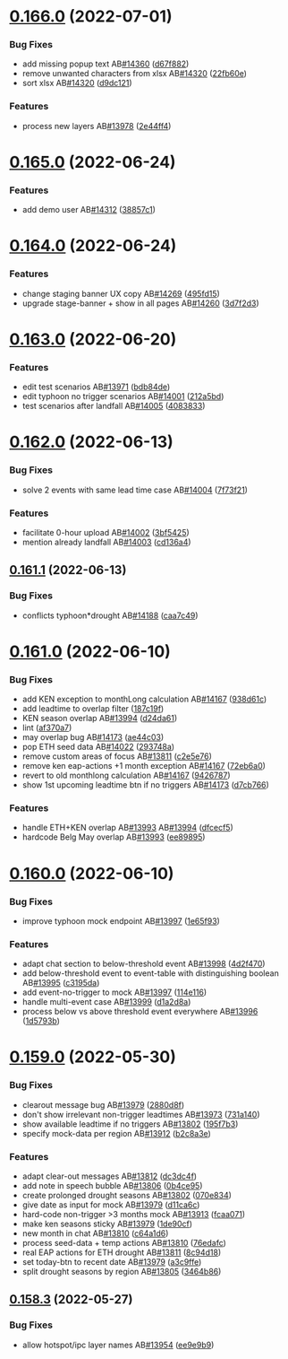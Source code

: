 # [0.166.0](https://github.com/rodekruis/IBF-system/compare/v0.165.0...v0.166.0) (2022-07-01)


### Bug Fixes

* add missing popup text AB[#14360](https://github.com/rodekruis/IBF-system/issues/14360) ([d67f882](https://github.com/rodekruis/IBF-system/commit/d67f882d7abf0c5f60618c7ffa11699260b5146c))
* remove unwanted characters from xlsx AB[#14320](https://github.com/rodekruis/IBF-system/issues/14320) ([22fb60e](https://github.com/rodekruis/IBF-system/commit/22fb60e07403e52aeef93437edb287428416249d))
* sort xlsx AB[#14320](https://github.com/rodekruis/IBF-system/issues/14320) ([d9dc121](https://github.com/rodekruis/IBF-system/commit/d9dc121efdd069f45a5db37d3baa390d10ac2103))


### Features

* process new layers AB[#13978](https://github.com/rodekruis/IBF-system/issues/13978) ([2e44ff4](https://github.com/rodekruis/IBF-system/commit/2e44ff4fba613f4f33b32182c6b5dc19442f03bf))



# [0.165.0](https://github.com/rodekruis/IBF-system/compare/v0.164.0...v0.165.0) (2022-06-24)


### Features

* add demo user AB[#14312](https://github.com/rodekruis/IBF-system/issues/14312) ([38857c1](https://github.com/rodekruis/IBF-system/commit/38857c172e48726754b0bbf68a5b5d34c3bf105e))



# [0.164.0](https://github.com/rodekruis/IBF-system/compare/v0.163.0...v0.164.0) (2022-06-24)


### Features

* change staging banner UX copy AB[#14269](https://github.com/rodekruis/IBF-system/issues/14269) ([495fd15](https://github.com/rodekruis/IBF-system/commit/495fd158828168641f539cac2b71a355c5141e4f))
* upgrade stage-banner + show in all pages AB[#14260](https://github.com/rodekruis/IBF-system/issues/14260) ([3d7f2d3](https://github.com/rodekruis/IBF-system/commit/3d7f2d318295f9ffa9c27c56b20d73853170aa1e))



# [0.163.0](https://github.com/rodekruis/IBF-system/compare/v0.162.0...v0.163.0) (2022-06-20)


### Features

* edit test scenarios AB[#13971](https://github.com/rodekruis/IBF-system/issues/13971) ([bdb84de](https://github.com/rodekruis/IBF-system/commit/bdb84ded649cb69ef3361d841a6e29d13b4d4aae))
* edit typhoon no trigger scenarios AB[#14001](https://github.com/rodekruis/IBF-system/issues/14001) ([212a5bd](https://github.com/rodekruis/IBF-system/commit/212a5bd70c0ec3ed92b7f5737420936507827e2b))
* test scenarios after landfall AB[#14005](https://github.com/rodekruis/IBF-system/issues/14005) ([4083833](https://github.com/rodekruis/IBF-system/commit/40838338eb4b1e6bb2860065e32539ec57f7d7b5))



# [0.162.0](https://github.com/rodekruis/IBF-system/compare/v0.161.1...v0.162.0) (2022-06-13)


### Bug Fixes

* solve 2 events with same lead time case AB[#14004](https://github.com/rodekruis/IBF-system/issues/14004) ([7f73f21](https://github.com/rodekruis/IBF-system/commit/7f73f211d31561a77e38f6475449747c2206017b))


### Features

* facilitate 0-hour upload AB[#14002](https://github.com/rodekruis/IBF-system/issues/14002) ([3bf5425](https://github.com/rodekruis/IBF-system/commit/3bf5425b9532eff499fd2f54956cc8b5f9adc5e2))
* mention already landfall AB[#14003](https://github.com/rodekruis/IBF-system/issues/14003) ([cd136a4](https://github.com/rodekruis/IBF-system/commit/cd136a42cc9d67072c3ec3af6c46bc212ce32986))



## [0.161.1](https://github.com/rodekruis/IBF-system/compare/v0.161.0...v0.161.1) (2022-06-13)


### Bug Fixes

* conflicts typhoon*drought AB[#14188](https://github.com/rodekruis/IBF-system/issues/14188) ([caa7c49](https://github.com/rodekruis/IBF-system/commit/caa7c49c397b982b0b3deaf5c70e4ef296d1f051))



# [0.161.0](https://github.com/rodekruis/IBF-system/compare/v0.160.0...v0.161.0) (2022-06-10)


### Bug Fixes

* add KEN exception to monthLong calculation AB[#14167](https://github.com/rodekruis/IBF-system/issues/14167) ([938d61c](https://github.com/rodekruis/IBF-system/commit/938d61c2819cb7ef9b935e92cd473f0eeeb3c786))
* add leadtime to overlap filter ([187c19f](https://github.com/rodekruis/IBF-system/commit/187c19f110b91f41d02987f55df935713d6a7559))
* KEN season overlap AB[#13994](https://github.com/rodekruis/IBF-system/issues/13994) ([d24da61](https://github.com/rodekruis/IBF-system/commit/d24da61354d0265b2b55c6941f42b355c55f3602))
* lint ([af370a7](https://github.com/rodekruis/IBF-system/commit/af370a7f76495e91e8e1a1463f8d2ecc507e3602))
* may overlap bug AB[#14173](https://github.com/rodekruis/IBF-system/issues/14173) ([ae44c03](https://github.com/rodekruis/IBF-system/commit/ae44c03e64195f152cf6adcd2f6c9e295346765d))
* pop ETH seed data AB[#14022](https://github.com/rodekruis/IBF-system/issues/14022) ([293748a](https://github.com/rodekruis/IBF-system/commit/293748a012ec2335d1a12e68768fcb47a26a62fd))
* remove custom areas of focus AB[#13811](https://github.com/rodekruis/IBF-system/issues/13811) ([c2e5e76](https://github.com/rodekruis/IBF-system/commit/c2e5e76babbe099308c8a8ecf81fb43bbab824bc))
* remove ken eap-actions +1 month exception AB[#14167](https://github.com/rodekruis/IBF-system/issues/14167) ([72eb6a0](https://github.com/rodekruis/IBF-system/commit/72eb6a04e14707716740636eef38abf13c907ea7))
* revert to old monthlong calculation AB[#14167](https://github.com/rodekruis/IBF-system/issues/14167) ([9426787](https://github.com/rodekruis/IBF-system/commit/94267873141506244f601185ae965814715ebba6))
* show 1st upcoming leadtime btn if no triggers AB[#14173](https://github.com/rodekruis/IBF-system/issues/14173) ([d7cb766](https://github.com/rodekruis/IBF-system/commit/d7cb766f0fc205515584e02de2a95491bc66246b))


### Features

* handle ETH+KEN overlap AB[#13993](https://github.com/rodekruis/IBF-system/issues/13993) AB[#13994](https://github.com/rodekruis/IBF-system/issues/13994) ([dfcecf5](https://github.com/rodekruis/IBF-system/commit/dfcecf5331d608995fbbee2a344af351c9e5264c))
* hardcode Belg May overlap AB[#13993](https://github.com/rodekruis/IBF-system/issues/13993) ([ee89895](https://github.com/rodekruis/IBF-system/commit/ee898954d8cdcf76500e5716b8e21f98419fb66d))



# [0.160.0](https://github.com/rodekruis/IBF-system/compare/v0.159.0...v0.160.0) (2022-06-10)


### Bug Fixes

* improve typhoon mock endpoint AB[#13997](https://github.com/rodekruis/IBF-system/issues/13997) ([1e65f93](https://github.com/rodekruis/IBF-system/commit/1e65f9304680619080b461e87d4d2cc9e3990d08))


### Features

* adapt chat section to below-threshold event AB[#13998](https://github.com/rodekruis/IBF-system/issues/13998) ([4d2f470](https://github.com/rodekruis/IBF-system/commit/4d2f4703db02b0c96f081d82629e2e469d6e288d))
* add below-threshold event to event-table with distinguishing boolean AB[#13995](https://github.com/rodekruis/IBF-system/issues/13995) ([c3195da](https://github.com/rodekruis/IBF-system/commit/c3195daedb1404401b9ad5af433233644070d30e))
* add event-no-trigger to mock AB[#13997](https://github.com/rodekruis/IBF-system/issues/13997) ([114e116](https://github.com/rodekruis/IBF-system/commit/114e116e535ffd00848cf327db6365ddbe53dbc9))
* handle multi-event case AB[#13999](https://github.com/rodekruis/IBF-system/issues/13999) ([d1a2d8a](https://github.com/rodekruis/IBF-system/commit/d1a2d8a828cbc309efb081e72ba655e96bda5b34))
* process below vs above threshold event everywhere AB[#13996](https://github.com/rodekruis/IBF-system/issues/13996) ([1d5793b](https://github.com/rodekruis/IBF-system/commit/1d5793b0c54f29b4c18ee2eb262926e4846784c0))



# [0.159.0](https://github.com/rodekruis/IBF-system/compare/v0.158.3...v0.159.0) (2022-05-30)


### Bug Fixes

* clearout message bug AB[#13979](https://github.com/rodekruis/IBF-system/issues/13979) ([2880d8f](https://github.com/rodekruis/IBF-system/commit/2880d8f805c7337e144733846d490e90b123ae82))
* don't show irrelevant non-trigger leadtimes AB[#13973](https://github.com/rodekruis/IBF-system/issues/13973) ([731a140](https://github.com/rodekruis/IBF-system/commit/731a14080aeebd1cbca7d238098b21ac68c89db7))
* show available leadtime if no triggers AB[#13802](https://github.com/rodekruis/IBF-system/issues/13802) ([195f7b3](https://github.com/rodekruis/IBF-system/commit/195f7b36435c437b9cde9dc450144c099e993b15))
* specify mock-data per region AB[#13912](https://github.com/rodekruis/IBF-system/issues/13912) ([b2c8a3e](https://github.com/rodekruis/IBF-system/commit/b2c8a3e38fecc14f25b272e3b3431e670f4b7259))


### Features

* adapt clear-out messages AB[#13812](https://github.com/rodekruis/IBF-system/issues/13812) ([dc3dc4f](https://github.com/rodekruis/IBF-system/commit/dc3dc4f481fc85ba28dc97eb16178d31fd2cd8b7))
* add note in speech bubble AB[#13806](https://github.com/rodekruis/IBF-system/issues/13806) ([0b4ce95](https://github.com/rodekruis/IBF-system/commit/0b4ce952ecd5c152a6bbd30a7f960a35e5a88dde))
* create prolonged drought seasons AB[#13802](https://github.com/rodekruis/IBF-system/issues/13802) ([070e834](https://github.com/rodekruis/IBF-system/commit/070e8341778a2437733d46ae16260bc92fc2689b))
* give date as input for mock AB[#13979](https://github.com/rodekruis/IBF-system/issues/13979) ([d11ca6c](https://github.com/rodekruis/IBF-system/commit/d11ca6c526729abd131d5e7114dd8cf533b90327))
* hard-code non-trigger >3 months mock AB[#13913](https://github.com/rodekruis/IBF-system/issues/13913) ([fcaa071](https://github.com/rodekruis/IBF-system/commit/fcaa071fcc07f4fd1e123a44ee59eea1e5e7dbd2))
* make ken seasons sticky AB[#13979](https://github.com/rodekruis/IBF-system/issues/13979) ([1de90cf](https://github.com/rodekruis/IBF-system/commit/1de90cf4e0bdb1acf32498fe46896736b6020f4f))
* new month in chat AB[#13810](https://github.com/rodekruis/IBF-system/issues/13810) ([c64a1d6](https://github.com/rodekruis/IBF-system/commit/c64a1d6c280539d061af4d9aeea4e2f1d6a702c5))
* process seed-data + temp actions AB[#13810](https://github.com/rodekruis/IBF-system/issues/13810) ([76edafc](https://github.com/rodekruis/IBF-system/commit/76edafce284c9b908473081d0623b3922fbed0f6))
* real EAP actions for ETH drought AB[#13811](https://github.com/rodekruis/IBF-system/issues/13811) ([8c94d18](https://github.com/rodekruis/IBF-system/commit/8c94d18913a698ce3e8d1cb0f0bcbbfdbddf547e))
* set today-btn to recent date AB[#13979](https://github.com/rodekruis/IBF-system/issues/13979) ([a3c9ffe](https://github.com/rodekruis/IBF-system/commit/a3c9ffeda380deaf5eb3b6a571ff0380a9eb067c))
* split drought seasons by region AB[#13805](https://github.com/rodekruis/IBF-system/issues/13805) ([3464b86](https://github.com/rodekruis/IBF-system/commit/3464b864ea26f209c02620f77514eb54ebda6b80))



## [0.158.3](https://github.com/rodekruis/IBF-system/compare/v0.158.2...v0.158.3) (2022-05-27)


### Bug Fixes

* allow hotspot/ipc layer names AB[#13954](https://github.com/rodekruis/IBF-system/issues/13954) ([ee9e9b9](https://github.com/rodekruis/IBF-system/commit/ee9e9b946a3757ba9324965375b945370e52fa89))




